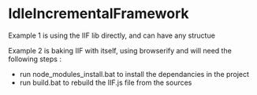# IdleIncrementalFramework


Example 1 is using the IIF lib directly, and can have any structue

Example 2 is baking IIF with itself, using browserify and will need the following steps :
* run node_modules_install.bat to install the dependancies in the project
* run build.bat to rebuild the IIF.js file from the sources
